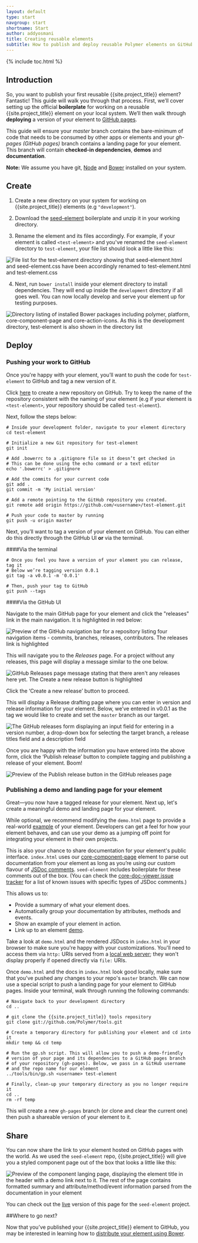 ```yaml
---
layout: default
type: start
navgroup: start
shortname: Start
author: addyosmani
title: Creating reusable elements
subtitle: How to publish and deploy reusable Polymer elements on GitHub
---
```


{% include toc.html %}

## Introduction

So, you want to publish your first reusable {{site.project_title}} element? Fantastic! This guide will walk you through that process. First, we’ll cover setting up the official **boilerplate** for working on a reusable {{site.project_title}} element on your local system. We’ll then walk through **deploying** a version of your element to [GitHub pages](http://github.com).

This guide will ensure your *master* branch contains the bare-minimum of code that needs to be consumed by other apps or elements and your *gh-pages (GitHub pages)* branch contains a landing page for your element. This branch will contain **checked-in dependencies**, **demos** and **documentation**.

**Note:** We assume you have git, [Node](http://nodejs.org/) and [Bower](http://bower.io/) installed on your system.

## Create

1. Create a new directory on your system for working on {{site.project_title}} elements (e.g `"development"`).

2. Download the [seed-element](https://github.com/PolymerLabs/seed-element/archive/master.zip) boilerplate and unzip it in your working directory.

3. Rename the element and its files accordingly. For example, if your element is called `<test-element>` and you've renamed the `seed-element` directory to `test-element`, your file list should look a little like this:

![File list for the test-element directory showing that seed-element.html and seed-element.css have been accordingly renamed to test-element.html and test-element.css](/images/publishing-polymer-elements/image_0.png)

4. Next, run `bower install` inside your element directory to install dependencies. They will end up inside the `development` directory if all goes well. You can now locally develop and serve your element up for testing purposes.

![Directory listing of installed Bower packages including polymer, platform, core-component-page and core-action-icons. As this is the development directory, test-element is also shown in the directory list](/images/publishing-polymer-elements/image_1.png)

## Deploy

### Pushing your work to GitHub

Once you're happy with your element, you’ll want to push the code for `test-element` to GitHub and tag a new version of it.

Click [here](https://github.com/new) to create a new repository on GitHub. Try to keep the name of the repository consistent with the naming of your element (e.g if your element is `<test-element>`, your repository should be called `test-element`).

Next, follow the steps below:

    # Inside your development folder, navigate to your element directory
    cd test-element
    
    # Initialize a new Git repository for test-element
    git init
    
    # Add .bowerrc to a .gitignore file so it doesn’t get checked in
    # This can be done using the echo command or a text editor
    echo '.bowerrc' > .gitignore
    
    # Add the commits for your current code
    git add .
    git commit -m 'My initial version'
    
    # Add a remote pointing to the GitHub repository you created. 
    git remote add origin https://github.com/<username>/test-element.git
    
    # Push your code to master by running 
    git push -u origin master


Next, you’ll want to tag a version of your element on GitHub. You can either do this directly through the GitHub UI **or** via the terminal. 

####Via the terminal

    # Once you feel you have a version of your element you can release, tag it
    # Below we’re tagging version 0.0.1
    git tag -a v0.0.1 -m '0.0.1'
    
    # Then, push your tag to GitHub
    git push --tags


####Via the GitHub UI

Navigate to the main GitHub page for your element and click the "releases" link in the main navigation. It is highlighted in red below:

![Preview of the GitHub navigation bar for a repository listing four navigation items - commits, branches, releases, contributors. The releases link is highlighted](/images/publishing-polymer-elements/image_2.png)

This will navigate you to the *Releases* page. For a project without any releases, this page will display a message similar to the one below. 

![GitHub Releases page message stating that there aren't any releases here yet. The Create a new release button is highlighted](/images/publishing-polymer-elements/image_3.png)

Click the ‘Create a new release’ button to proceed. 

This will display a Release drafting page where you can enter in version and release information for your element. Below, we’ve entered in v0.0.1 as the tag we would like to create and set the `master` branch as our target. 

![The GitHub releases form displaying an input field for entering in a version number, a drop-down box for selecting the target branch, a release titles field and a description field](/images/publishing-polymer-elements/image_4.png)

Once you are happy with the information you have entered into the above form, click the ‘Publish release’ button to complete tagging and publishing a release of your element. Boom!

![Preview of the Publish release button in the GitHub releases page](/images/publishing-polymer-elements/image_5.png)

### Publishing a demo and landing page for your element

Great—you now have a tagged release for your element. Next up, let's create a meaningful demo and landing page for your element.

While optional, we recommend modifying the `demo.html` page to provide a real-world [example](http://googlewebcomponents.github.io/google-chart/components/google-chart/demo.html) of your element. Developers can get a feel for how your element behaves, and can use your demo as a jumping off point for integrating your element in their own projects.

This is also your chance to share documentation for your element's public interface. `index.html` uses our [core-component-page](https://github.com/Polymer/core-component-page) element to parse out documentation from your element as long as you’re using our custom flavour of [JSDoc comments](http://usejsdoc.org/about-getting-started.html). `seed-element` includes boilerplate for these comments out of the box. (You can check the [core-doc-viewer issue tracker](https://github.com/Polymer/core-doc-viewer/issues) for a list of known issues with specific types of JSDoc comments.)

This allows us to:

* Provide a summary of what your element does.
* Automatically group your documentation by attributes, methods and events.
* Show an example of your element in action.
* Link up to an element [demo](http://polymerlabs.github.io/seed-element/components/seed-element/demo.html).

Take a look at `demo.html` and the rendered JSDocs in `index.html` in your browser to make sure you're happy with your customizations. You'll need to access them via `http:` URIs served from a [local web server](https://www.google.com/search?q=local+web+server); they won't display properly if opened directly via `file:` URIs.

Once `demo.html` and the docs in `index.html` look good locally, make sure that you've pushed any changes to your repo's `master` branch. We can now use a special script to push a landing page for your element to GitHub pages. Inside your terminal, walk through running the following commands:

    # Navigate back to your development directory
    cd ..
    
    # git clone the {{site.project_title}} tools repository
    git clone git://github.com/Polymer/tools.git
    
    # Create a temporary directory for publishing your element and cd into it
    mkdir temp && cd temp
    
    # Run the gp.sh script. This will allow you to push a demo-friendly 
    # version of your page and its dependencies to a GitHub pages branch 
    # of your repository (gh-pages). Below, we pass in a GitHub username 
    # and the repo name for our element
    ../tools/bin/gp.sh <username> test-element
    
    # Finally, clean-up your temporary directory as you no longer require it
    cd ..
    rm -rf temp


This will create a new `gh-pages` branch (or clone and clear the current one) then push a shareable version of your element to it.

## Share

You can now share the link to your element hosted on GitHub pages with the world. As we used the `seed-element` repo, {{site.project_title}} will give you a styled component page out of the box that looks a little like this:

![Preview of the component langing page, displaying the element title in the header with a demo link next to it. The rest of the page contains formatted summary and attribute/method/event information parsed from the documentation in your element](/images/publishing-polymer-elements/image_6.png)

You can check out the [live](http://polymerlabs.github.io/seed-element/components/seed-element/) version of this page for the `seed-element` project.

##Where to go next?

Now that you’ve published your {{site.project_title}} element to GitHub, you may be interested in learning how to [distribute your element using Bower](/articles/distributing-components-with-bower.html).

